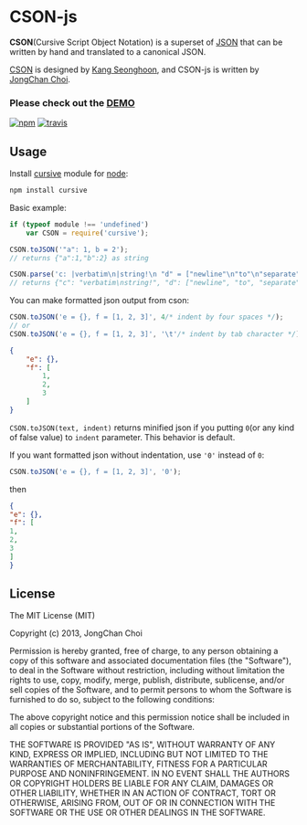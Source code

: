 CSON-js
=======
__CSON__(Cursive Script Object Notation)
is a superset of [JSON](http://json.org/)
that can be written by hand and translated to a canonical JSON.

[CSON](https://github.com/lifthrasiir/cson) is
designed by [Kang Seonghoon](https://github.com/lifthrasiir),
and CSON-js is written by [JongChan Choi](https://github.com/disjukr).

### Please check out the [DEMO](http://0xabcdef.com/CSON-js/)

[![npm](https://badge.fury.io/js/cursive.png)](https://npmjs.org/package/cursive)
[![travis](https://travis-ci.org/disjukr/CSON-js.png)](https://travis-ci.org/disjukr/CSON-js)


Usage
-----

Install [cursive](https://npmjs.org/package/cursive) module for [node](http://nodejs.org/):
```sh
npm install cursive
```

Basic example:
```javascript
if (typeof module !== 'undefined')
    var CSON = require('cursive');

CSON.toJSON('"a": 1, b = 2');
// returns {"a":1,"b":2} as string

CSON.parse('c: |verbatim\n|string!\n "d" = ["newline"\n"to"\n"separate"]');
// returns {"c": "verbatim\nstring!", "d": ["newline", "to", "separate"]} as object
```

You can make formatted json output from cson:

```javascript
CSON.toJSON('e = {}, f = [1, 2, 3]', 4/* indent by four spaces */);
// or
CSON.toJSON('e = {}, f = [1, 2, 3]', '\t'/* indent by tab character */);
```
```json
{
    "e": {},
    "f": [
        1,
        2,
        3
    ]
}
```

`CSON.toJSON(text, indent)` returns minified json
if you putting `0`(or any kind of false value) to `indent` parameter.
This behavior is default.

If you want formatted json without indentation, use `'0'` instead of `0`:

```javascript
CSON.toJSON('e = {}, f = [1, 2, 3]', '0');
```

then

```json
{
"e": {},
"f": [
1,
2,
3
]
}
```


License
-------

The MIT License (MIT)

Copyright (c) 2013, JongChan Choi

Permission is hereby granted, free of charge, to any person obtaining a copy
of this software and associated documentation files (the "Software"), to deal
in the Software without restriction, including without limitation the rights
to use, copy, modify, merge, publish, distribute, sublicense, and/or sell
copies of the Software, and to permit persons to whom the Software is
furnished to do so, subject to the following conditions:

The above copyright notice and this permission notice shall be included in
all copies or substantial portions of the Software.

THE SOFTWARE IS PROVIDED "AS IS", WITHOUT WARRANTY OF ANY KIND, EXPRESS OR
IMPLIED, INCLUDING BUT NOT LIMITED TO THE WARRANTIES OF MERCHANTABILITY,
FITNESS FOR A PARTICULAR PURPOSE AND NONINFRINGEMENT. IN NO EVENT SHALL THE
AUTHORS OR COPYRIGHT HOLDERS BE LIABLE FOR ANY CLAIM, DAMAGES OR OTHER
LIABILITY, WHETHER IN AN ACTION OF CONTRACT, TORT OR OTHERWISE, ARISING FROM,
OUT OF OR IN CONNECTION WITH THE SOFTWARE OR THE USE OR OTHER DEALINGS IN
THE SOFTWARE.